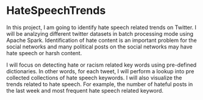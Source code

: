 # HateSpeechTrends

In this project, I am going to identify hate speech related trends on Twitter. I will be analzying different twitter datasets in batch processing mode using Apache Spark. Identification of hate content is an important problem for the social networks and many political posts on the social networks may have hate speech or harsh content. 

I will focus on detecting hate or racism related key words using pre-defined dictionaries. In other words, for each tweet, I will perform a lookup into pre collected collections of hate speech keywords. I will also visualize the trends related to hate speech. For example, the number of hateful posts in the last week and most frequent hate speech related keyword. 
